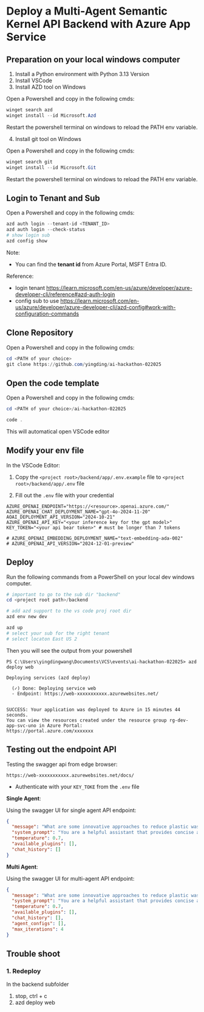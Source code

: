 # Deploy a Multi-Agent Semantic Kernel API Backend with Azure App Service

## Preparation on your local windows computer
1. Install a Python environment with Python 3.13 Version
2. Install VSCode
3. Install AZD tool on Windows

Open a Powershell and copy in the following cmds:
```powershell
winget search azd
winget install --id Microsoft.Azd
```
Restart the powershell terminal on windows to reload the PATH env variable.

4. Install git tool on Windows

Open a Powershell and copy in the following cmds:
```powershell
winget search git
winget install --id Microsoft.Git
```
Restart the powershell terminal on windows to reload the PATH env variable.

## Login to Tenant and Sub

Open a Powershell and copy in the following cmds:
```powershell
azd auth login --tenant-id <TENANT_ID>
azd auth login --check-status
# show login sub
azd config show
```
Note:
* You can find the **tenant id** from Azure Portal, MSFT Entra ID.

Reference:
* login tenant https://learn.microsoft.com/en-us/azure/developer/azure-developer-cli/reference#azd-auth-login
* config sub to use https://learn.microsoft.com/en-us/azure/developer/azure-developer-cli/azd-config#work-with-configuration-commands

## Clone Repository

Open a Powershell and copy in the following cmds:
```powershell
cd <PATH of your choice>
git clone https://github.com/yingding/ai-hackathon-022025
```

## Open the code template

Open a Powershell and copy in the following cmds:
```powershell
cd <PATH of your choice>/ai-hackathon-022025

code .
```
This will automatical open VSCode editor

## Modify your env file

In the VSCode Editor:

1. Copy the `<project root>/backend/app/.env.example` file to `<project root>/backend/app/.env` file

2. Fill out the `.env` file with your credential

```
AZURE_OPENAI_ENDPOINT="https://<resource>.openai.azure.com/"
AZURE_OPENAI_CHAT_DEPLOYMENT_NAME="gpt-4o-2024-11-20"
AOAI_DEPLOYMENT_API_VERSION="2024-10-21"
AZURE_OPENAI_API_KEY="<your inference key for the gpt model>"
KEY_TOKEN="<your api bear token>" # must be longer than 7 tokens

# AZURE_OPENAI_EMBEDDING_DEPLOYMENT_NAME="text-embedding-ada-002"
# AZURE_OPENAI_API_VERSION="2024-12-01-preview"
```

## Deploy
Run the following commands from a PowerShell on your local dev windows computer.

```powershell
# important to go to the sub dir "backend"
cd <project root path>/backend

# add azd support to the vs code proj root dir
azd env new dev

azd up
# select your sub for the right tenant
# select locaton East US 2
```

Then you will see the output from your powershell
```console
PS C:\Users\yingdingwang\Documents\VCS\events\ai-hackathon-022025> azd deploy web

Deploying services (azd deploy)

  (✓) Done: Deploying service web
  - Endpoint: https://web-xxxxxxxxxxx.azurewebsites.net/


SUCCESS: Your application was deployed to Azure in 15 minutes 44 seconds.
You can view the resources created under the resource group rg-dev-app-svc-uno in Azure Portal:
https://portal.azure.com/xxxxxxx
```

## Testing out the endpoint API
Testing the swagger api from edge browser:
```
https://web-xxxxxxxxxxx.azurewebsites.net/docs/
```
* Authenticate with your `KEY_TOKE` from the `.env` file

**Single Agent**:

Using the swagger UI for single agent API endpoint:
```json
{
  "message": "What are some innovative approaches to reduce plastic waste in urban environments?",
  "system_prompt": "You are a helpful assistant that provides concise and accurate information.",
  "temperature": 0.7,
  "available_plugins": [],
  "chat_history": []
}
```

**Multi Agent**:

Using the swagger UI for multi-agent API endpoint:
```json
{
  "message": "What are some innovative approaches to reduce plastic waste in urban environments?",
  "system_prompt": "You are a helpful assistant that provides concise and accurate information.",
  "temperature": 0.7,
  "available_plugins": [],
  "chat_history": [],
  "agent_configs": [],
  "max_iterations": 4
}
```

## Trouble shoot
### 1. Redeploy
In the backend subfolder
1. stop, ctrl + c
2. azd deploy web
